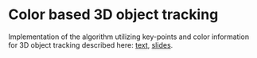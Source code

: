 # Color based 3D object tracking

Implementation of the algorithm utilizing key-points and color information for 3D object tracking described here: [text](https://drive.google.com/file/d/1AbYXpdjDpLBzRB0QTNqeC2kk_17e1yor/view), [slides](https://drive.google.com/file/d/12RpEQRl-QqlZjMmzOgddN3o8YEYAdXnL/view).
